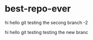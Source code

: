 # best-repo-ever

hi hello git testing the secong branch -2

hi hello git testing 
testing the new branc
